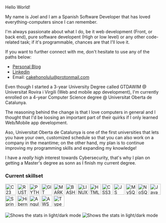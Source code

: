 Hello World!

My name is Joel and I am a Spanish Software Developer that has loved everything-computers since I can remember.

I'm always passionate about what I do, be it web development (Front, or back end), pure software developent (High or low level) or any other code-related task; if it's programmable, chances are that I'll love it.

If you want to further connect with me, don't hesitate to use any of the paths below:

* [Personal Blog](https://cakehonolulu.github.io)
* [Linkedin](https://www.linkedin.com/in/joel-bueno-calvache)
* Email: cakehonolulu@protonmail.com

Even though I started a 3-year University Degree called GTDAWIM @ Universitat Rovira i Virgili (Web and mobile app development), I'm currently enrolled on a 4-year Computer Science degree @ Universitat Oberta de Catalunya.

The reasoning behind the change is that I love computers in general and I thought that I'd be loosing an important part of their quirks if I only learned Web/Mobile app development.

Aso, Universitat Oberta de Catalunya is one of the first universities that lets you have your own, customized schedule so that you can also work on a company in the meantime; on the other hand, my plan is to continue improving my programming skills and expanding my knowledge!

I have a *really* high interest towards Cybersecurity, that's why I plan on getting a Master's degree as sonn as I finish my current degree.

### Current skillset

<div class="abilities"> 
<img alt="C23" src="https://cdn.jsdelivr.net/gh/devicons/devicon/icons/c/c-plain.svg" width="35" height="35" />
<img alt="RUST" src="https://cdn.jsdelivr.net/gh/devicons/devicon/icons/rust/rust-plain.svg" width="35" height="35" />
<img alt="PYTHON" src="https://cdn.jsdelivr.net/gh/devicons/devicon/icons/python/python-original-wordmark.svg" width="35" height="35" />
<img alt="GIT" src="https://cdn.jsdelivr.net/gh/devicons/devicon/icons/git/git-original.svg" width="35" height="35" />
<img alt="MARKDOWN" src="https://cdn.jsdelivr.net/gh/devicons/devicon/icons/markdown/markdown-original.svg" width="35" height="35" />
<img alt="BASH" src="https://cdn.jsdelivr.net/gh/devicons/devicon/icons/bash/bash-original.svg" width="35" height="35" />
<img alt="LINUX" src="https://cdn.jsdelivr.net/gh/devicons/devicon/icons/linux/linux-plain.svg" width="35" height="35" />
<img alt="HTML5" src="https://cdn.jsdelivr.net/gh/devicons/devicon/icons/html5/html5-original-wordmark.svg" width="35" height="35" />
<img alt="CSS3" src="https://cdn.jsdelivr.net/gh/devicons/devicon/icons/css3/css3-original-wordmark.svg" width="35" height="35" />
<img alt="JS" src="https://cdn.jsdelivr.net/gh/devicons/devicon/icons/javascript/javascript-original.svg" width="35" height="35" />
<img alt="MySQL/MariaDB" src="https://cdn.jsdelivr.net/gh/devicons/devicon/icons/mysql/mysql-original-wordmark.svg" width="35" height="35" />
<img alt="NoSQL/MongoDB" src="https://cdn.jsdelivr.net/gh/devicons/devicon/icons/mongodb/mongodb-original-wordmark.svg" width="35" height="35" />
<img alt="Java" src="https://cdn.jsdelivr.net/gh/devicons/devicon/icons/java/java-original.svg" width="35" height="35" />
<img alt="Spring Framework" src="https://cdn.jsdelivr.net/gh/devicons/devicon/icons/spring/spring-original.svg" width="35" height="35" />
<img alt="Hibernate Framework" src="https://design.jboss.org/hibernate/logo/final/hibernate_logo_whitebkg_stacked_256px.png" width="35" height="35" />
<img alt="Angular" src="https://cdn.jsdelivr.net/gh/devicons/devicon/icons/angularjs/angularjs-plain.svg" width="35" height="35" />
<img alt="AWS S3" src="https://cdn.jsdelivr.net/gh/devicons/devicon/icons/amazonwebservices/amazonwebservices-original-wordmark.svg" width="35" height="35" />
<img alt="TypeScript" src="https://cdn.jsdelivr.net/gh/devicons/devicon/icons/typescript/typescript-original.svg" width="35" height="35" />
<br>
<br>

<picture>
  <source media="(prefers-color-scheme: dark)" srcset="https://api.githubtrends.io/user/svg/cakehonolulu/langs?time_range=one_year&use_percent=True&theme=dark">
  <source media="(prefers-color-scheme: light)" srcset="https://api.githubtrends.io/user/svg/cakehonolulu/langs?time_range=one_year&use_percent=True&theme=light">
  <img alt="Shows the stats in light/dark mode" src="https://api.githubtrends.io/user/svg/cakehonolulu/langs?time_range=one_year&use_percent=True&theme=dark">
</picture>
  
<picture>
  <source media="(prefers-color-scheme: dark)" srcset="https://api.githubtrends.io/user/svg/cakehonolulu/repos?time_range=one_year&loc_metric=changed&theme=dark">
  <source media="(prefers-color-scheme: light)" srcset="https://api.githubtrends.io/user/svg/cakehonolulu/repos?time_range=one_year&loc_metric=changed&theme=light">
  <img alt="Shows the stats in light/dark mode" src="https://api.githubtrends.io/user/svg/cakehonolulu/repos?time_range=one_year&loc_metric=changed&theme=dark">
</picture>
    
